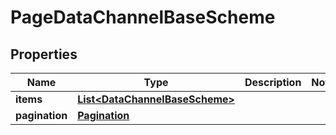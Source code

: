 

# PageDataChannelBaseScheme


## Properties

| Name | Type | Description | Notes |
|------------ | ------------- | ------------- | -------------|
|**items** | [**List&lt;DataChannelBaseScheme&gt;**](DataChannelBaseScheme.md) |  |  |
|**pagination** | [**Pagination**](Pagination.md) |  |  |



